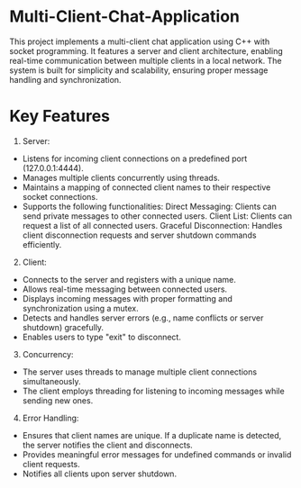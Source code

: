# Multi-Client-Chat-Application
This project implements a multi-client chat application using C++ with socket programming. It features a server and client architecture, enabling real-time communication between multiple clients in a local network. The system is built for simplicity and scalability, ensuring proper message handling and synchronization.

# Key Features
1. Server:

* Listens for incoming client connections on a predefined port (127.0.0.1:4444).
* Manages multiple clients concurrently using threads.
* Maintains a mapping of connected client names to their respective socket connections.
* Supports the following functionalities:
  Direct Messaging: Clients can send private messages to other connected users.
  Client List: Clients can request a list of all connected users.
  Graceful Disconnection: Handles client disconnection requests and server shutdown commands efficiently.

2. Client:

* Connects to the server and registers with a unique name.
* Allows real-time messaging between connected users.
* Displays incoming messages with proper formatting and synchronization using a mutex.
* Detects and handles server errors (e.g., name conflicts or server shutdown) gracefully.
* Enables users to type "exit" to disconnect.

3. Concurrency:

* The server uses threads to manage multiple client connections simultaneously.
* The client employs threading for listening to incoming messages while sending new ones.

4. Error Handling:

* Ensures that client names are unique. If a duplicate name is detected, the server notifies the client and disconnects.
* Provides meaningful error messages for undefined commands or invalid client requests.
* Notifies all clients upon server shutdown.
